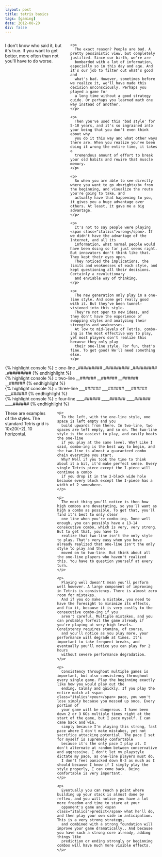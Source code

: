 ```yaml
---
layout: post
title: tetris basics
tags: [gaming]
date: 2012-08-20
div: false
---
```


<div class="container">
  <div class="sixteen columns">
    <p>
      I don't know who said it, but it's true. If you want to get better, more often than not you'll have to do worse.
    </p>

    <p>
      The exact reason? People are bad. A pretty pessimistic view, but completely justified. Since our birth, we're are
      bombarded with a lot of information, especially so in this day and age. And it's our job to filter out what's good and
      what's bad. However, sometimes before we realize it, we'll have made this decision unconsciously. Perhaps you played a game for 
      a long time without a good strategy guide. Or perhaps you learned math one way instead of another. 
    </p>

    <p>
      Then you've used this 'bad style' for 5-10 years, and it's so ingrained into your being that you don't even think about why
      you do it this way and what other ways there are. When you realize you've been doing it wrong the entire time, it takes a 
      tremendous amount of effort to break your old habits and rewire that muscle memory. 
    </p>

    <p>
      So when you are able to see directly where you want to go <b>right</b> from the beginning, and visualize the route you're going to take, and
      actually have that happening to you, it gives you a huge advantage over others. At least, it gave me a big advantage.
    </p>

    <p>
      It's not to say people were playing <span class="italics">wrong</span>. If we didn't have the advantage of the Internet, and all its
      information, what normal people would have been doing so far just seems right. But innovators don't think like that. They kept their eyes open. 
      They noticed the implications, the limits and weaknesses of each style, and kept questioning all their decisions. Certainly a revolutionary 
      and enviable way of thinking. 
    </p>

    <p>
      The new generation only play in a one-line style. And some get really good with it. But they've been tunnel-visioned into this style.
      They're not open to new ideas, and they don't have the experience of swapping styles and analyzing their strengths and weaknesses.
      At low to mid-levels of Tetris, combo-ing is the most effective way to play, yet most players don't realize this because they only play
      their one-line style. For fun, that's fine. To get good? We'll need something else.
    </p>
  </div>

  <div class="eight columns">
    {% highlight console %}
    :: one-line
    _#########
    _#########
    _#########
    _#########
    {% endhighlight %}
  </div>

  <div class="eight columns">
    {% highlight console %}
    :: two-line
    __######
    __######
    __######
    __######
    {% endhighlight %}
  </div>

  <div class="eight columns">
    {% highlight console %}
    :: three-line
    ___######
    ___######
    ___######
    ___######
    {% endhighlight %}
  </div>

  <div class="eight columns">
    {% highlight console %}
    :: four-line
    ____######
    ____######
    ____######
    ____######
    {% endhighlight %}
  </div>

  <div class="sixteen columns">
    <p>
      These are examples of the styles. The standard Tetris grid is 10x20(+2), 10 horizontal. 
    </p>

    <p>
      To the left, with the one-line style, one space is left empty and you
      build upwards from there. In two-line, two spaces are left empty, and so on. The two-line style is the easiest to play, and easily beats the one-line 
      if you play at the same level. Why? Like I said, combo-ing is the best way to begin, and the two-line is almost a guaranteed combo chain everytime you start.
      Why? Well if you took the time to think about it a bit, it'd make perfect sense. Every single Tetris piece except the I-piece will continue a combo
      if you drop it in the 2-block wide hole because every block except the I-piece has a width of 2 somewhere.
    </p>

    <p>
      The next thing you'll notice is then how high combos are devastating, so you'll want as high a combo as possible. To get that, you'll find it's best to only clear
      one line when you're combo-ing. Done well enough, you can possibly have a 13-14 consecutive combo, which is very, very strong. But to get that, you have to 
      realize that two-line isn't the only style to play. That's very easy when you have already realized that one-line isn't the only style to play and then 
      moved on to two-line. But think about all the one-line players who haven't realized this. You have to question yourself at every turn.
    </p>

    <p>
      Playing well doesn't mean you'll perform well however. A large component of improving in Tetris is consistency. There is almost zero room for mistakes.
      And if you do make a mistake, you need to have the foresight to minimize its effects, and fix it, because it is very costly to the consecutive combo-ing if you
      aren't careful. Multiple mistakes, and you can probably forfeit the game already if you're playing at very high levels. Consistency requires stamina, of course, 
      and you'll notice as you play more, your performance will degrade at times. It's important to take frequent breaks, and eventually you'll notice you can play for 2 hours 
      without severe performance degradation. 
    </p>

    <p>
      Consistency throughout multiple games is important, but also consistency throughout every single game. Play the beginning exactly like how you would play out the
      ending. Calmly and quickly. If you play the entire match at <span class="italics">your</span> pace, you won't lose simply because you messed up once. Every portion of 
      your game will be dangerous. I have been down 2 or 3 KOs multiple times right at the start of the game, but I pace myself. I can came back and win,
      simply because I'm playing this strong, fast pace where I don't make mistakes, yet not sacrifice attacking potential. The pace I set for myself is supremely comfortable
      because it's the only pace I play at. I don't alternate at random between conservative and aggressive. I don't let my playstyle dictate my pace, as one-line players must do.
      I don't feel panicked down 0-3 as much as I should because I know if I simply play the style properly, I can come back. Being comfortable is very important.
    </p>

    <p>
      Eventually you can reach a point where building up your stack is almost done by reflex, and you will notice you have a lot more freedom and time to stare at your 
      opponent's game and <span class="italics">predict</span> what he'll do, and then play your own side in anticipation. This is a very strong strategy, 
      and combined with a strong foundation will improve your game dramatically.. And because you have such a strong core already, adding things like 
      prediction or ending strongly or beginning combos will have much more visible effects.
    </p>
  </div>
</div>